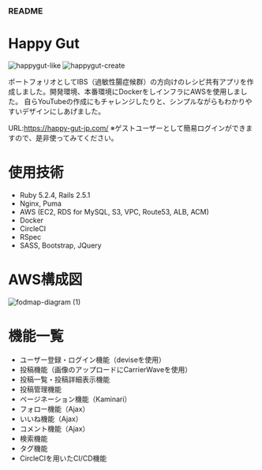 ### README

# Happy Gut
![happygut-like](https://user-images.githubusercontent.com/33094954/91468027-5d080300-e8cc-11ea-8587-dfbad2118787.gif)
![happygut-create](https://user-images.githubusercontent.com/33094954/91468035-609b8a00-e8cc-11ea-9f6e-84003bd6dafb.gif)

ポートフォリオとしてIBS（過敏性腸症候群）の方向けのレシピ共有アプリを作成しました。開発環境、本番環境にDockerをしインフラにAWSを使用しました。
自らYouTubeの作成にもチャレンジしたりと、シンプルながらもわかりやすいデザインにしあげました。

URL:https://happy-gut-jp.com/
※ゲストユーザーとして簡易ログインができますので、是非使ってみてください。

# 使用技術
- Ruby 5.2.4, Rails 2.5.1
- Nginx, Puma
- AWS (EC2, RDS for MySQL, S3, VPC, Route53, ALB, ACM)
- Docker
- CircleCI
- RSpec
- SASS, Bootstrap, JQuery


# AWS構成図
![fodmap-diagram (1)](https://user-images.githubusercontent.com/33094954/91459482-a7d04d80-e8c1-11ea-9b36-f4b917deecd2.png)

# 機能一覧
- ユーザー登録・ログイン機能（deviseを使用）
- 投稿機能（画像のアップロードにCarrierWaveを使用）
- 投稿一覧・投稿詳細表示機能
- 投稿管理機能
- ページネーション機能（Kaminari）
- フォロー機能（Ajax）
- いいね機能（Ajax）
- コメント機能（Ajax）
- 検索機能
- タグ機能
- CircleCIを用いたCI/CD機能
